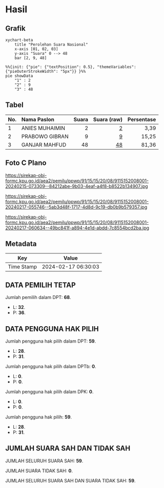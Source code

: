 # Hasil

## Grafik

```mermaid
xychart-beta
    title "Perolehan Suara Nasional"
    x-axis [01, 02, 03]
    y-axis "Suara" 0 --> 48
    bar [2, 9, 48]
```

```mermaid
%%{init: {"pie": {"textPosition": 0.5}, "themeVariables": {"pieOuterStrokeWidth": "5px"}} }%%
pie showData
    "1" : 2
    "2" : 9
    "3" : 48
```

## Tabel

| No. | Nama Paslon    | Suara | Suara (raw) | Persentase |
|:--- |:-------------- | -----:| -----------:| ----------:|
| 1   | ANIES MUHAIMIN | 2     | [2][p-1]    | 3,39       |
| 2   | PRABOWO GIBRAN | 9     | [9][p-2]    | 15,25      |
| 3   | GANJAR MAHFUD  | 48    | [48][p-3]   | 81,36      |


[p-1]: https://github.com/gigit-pemilu/pemilu-2024/blob/main/pilpres/hitung-suara/sub/91-papua/sub/15-waropen/sub/15-soyoi-mambai/sub/2008-dawoa/sub/001-tps/sub/paslon-1.txt
[p-2]: https://github.com/gigit-pemilu/pemilu-2024/blob/main/pilpres/hitung-suara/sub/91-papua/sub/15-waropen/sub/15-soyoi-mambai/sub/2008-dawoa/sub/001-tps/sub/paslon-2.txt
[p-3]: https://github.com/gigit-pemilu/pemilu-2024/blob/main/pilpres/hitung-suara/sub/91-papua/sub/15-waropen/sub/15-soyoi-mambai/sub/2008-dawoa/sub/001-tps/sub/paslon-3.txt

## Foto C Plano

https://sirekap-obj-formc.kpu.go.id/aea2/pemilu/ppwp/91/15/15/20/08/9115152008001-20240215-073309--84212abe-9b03-4eaf-a4f8-b8522b134907.jpg

https://sirekap-obj-formc.kpu.go.id/aea2/pemilu/ppwp/91/15/15/20/08/9115152008001-20240217-055746--5ab3d48f-1717-4d8d-9c19-db0b9b579357.jpg

https://sirekap-obj-formc.kpu.go.id/aea2/pemilu/ppwp/91/15/15/20/08/9115152008001-20240217-060634--49bc841f-a894-4e1d-abdd-7c8554bcd2ba.jpg


## Metadata

| Key        | Value               |
| ---------- | ------------------- |
| Time Stamp | 2024-02-17 06:30:03 |


## DATA PEMILIH TETAP

Jumlah pemilih dalam DPT: **68**.
 * L: **32**.
 * P: **36**.

## DATA PENGGUNA HAK PILIH

Jumlah pengguna hak pilih dalam DPT: **59**.
 * L: **28**.
 * P: **31**.

Jumlah pengguna hak pilih dalam DPTb: **0**.
 * L: **0**.
 * P: **0**.

Jumlah pengguna hak pilih dalam DPK: **0**.
 * L: **0**.
 * P: **0**.

Jumlah pengguna hak pilih: **59**.
 * L: **28**.
 * P: **31**.

## JUMLAH SUARA SAH DAN TIDAK SAH

JUMLAH SELURUH SUARA SAH: **59**.

JUMLAH SUARA TIDAK SAH: **0**.

JUMLAH SELURUH SUARA SAH DAN SUARA TIDAK SAH: **59**.


